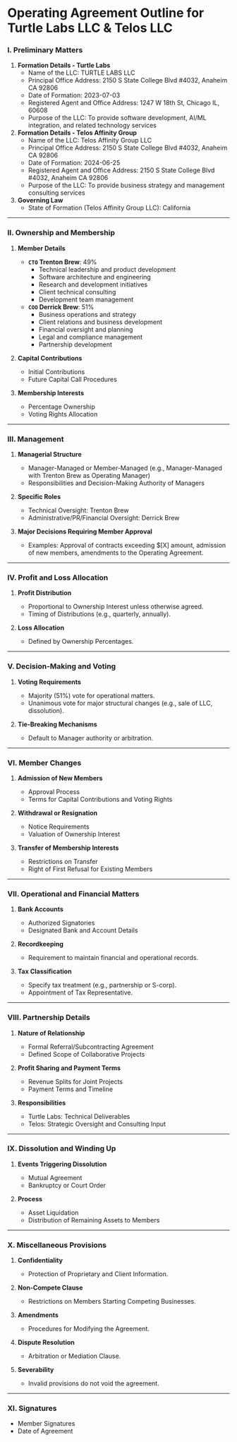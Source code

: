 # **Operating Agreement Outline for Turtle Labs LLC & Telos LLC**

### **I. Preliminary Matters**

1. **Formation Details - Turtle Labs**
   - Name of the LLC: TURTLE LABS LLC
   - Principal Office Address: 2150 S State College Blvd #4032, Anaheim CA 92806
   - Date of Formation: 2023-07-03
   - Registered Agent and Office Address: 1247 W 18th St, Chicago IL, 60608
   - Purpose of the LLC: To provide software development, AI/ML integration, and related technology services
2. **Formation Details - Telos Affinity Group**
   - Name of the LLC: Telos Affinity Group LLC
   - Principal Office Address: 2150 S State College Blvd #4032, Anaheim CA 92806
   - Date of Formation: 2024-06-25
   - Registered Agent and Office Address: 2150 S State College Blvd #4032, Anaheim CA 92806
   - Purpose of the LLC: To provide business strategy and management consulting services
3. **Governing Law**
   - State of Formation (Telos Affinity Group LLC): California

---

### **II. Ownership and Membership**

1. **Member Details**

   - **`CTO` Trenton Brew**: 49%
     - Technical leadership and product development
     - Software architecture and engineering
     - Research and development initiatives
     - Client technical consulting
     - Development team management
   - **`COO` Derrick Brew**: 51%
     - Business operations and strategy
     - Client relations and business development
     - Financial oversight and planning
     - Legal and compliance management
     - Partnership development

2. **Capital Contributions**

   - Initial Contributions
   - Future Capital Call Procedures

3. **Membership Interests**
   - Percentage Ownership
   - Voting Rights Allocation

---

### **III. Management**

1. **Managerial Structure**

   - Manager-Managed or Member-Managed (e.g., Manager-Managed with Trenton Brew as Operating Manager)
   - Responsibilities and Decision-Making Authority of Managers

2. **Specific Roles**

   - Technical Oversight: Trenton Brew
   - Administrative/PR/Financial Oversight: Derrick Brew

3. **Major Decisions Requiring Member Approval**
   - Examples: Approval of contracts exceeding $[X] amount, admission of new members, amendments to the Operating Agreement.

---

### **IV. Profit and Loss Allocation**

1. **Profit Distribution**

   - Proportional to Ownership Interest unless otherwise agreed.
   - Timing of Distributions (e.g., quarterly, annually).

2. **Loss Allocation**
   - Defined by Ownership Percentages.

---

### **V. Decision-Making and Voting**

1. **Voting Requirements**

   - Majority (51%) vote for operational matters.
   - Unanimous vote for major structural changes (e.g., sale of LLC, dissolution).

2. **Tie-Breaking Mechanisms**
   - Default to Manager authority or arbitration.

---

### **VI. Member Changes**

1. **Admission of New Members**

   - Approval Process
   - Terms for Capital Contributions and Voting Rights

2. **Withdrawal or Resignation**

   - Notice Requirements
   - Valuation of Ownership Interest

3. **Transfer of Membership Interests**
   - Restrictions on Transfer
   - Right of First Refusal for Existing Members

---

### **VII. Operational and Financial Matters**

1. **Bank Accounts**

   - Authorized Signatories
   - Designated Bank and Account Details

2. **Recordkeeping**

   - Requirement to maintain financial and operational records.

3. **Tax Classification**
   - Specify tax treatment (e.g., partnership or S-corp).
   - Appointment of Tax Representative.

---

### **VIII. Partnership Details**

1. **Nature of Relationship**

   - Formal Referral/Subcontracting Agreement
   - Defined Scope of Collaborative Projects

2. **Profit Sharing and Payment Terms**

   - Revenue Splits for Joint Projects
   - Payment Terms and Timeline

3. **Responsibilities**
   - Turtle Labs: Technical Deliverables
   - Telos: Strategic Oversight and Consulting Input

---

### **IX. Dissolution and Winding Up**

1. **Events Triggering Dissolution**

   - Mutual Agreement
   - Bankruptcy or Court Order

2. **Process**
   - Asset Liquidation
   - Distribution of Remaining Assets to Members

---

### **X. Miscellaneous Provisions**

1. **Confidentiality**

   - Protection of Proprietary and Client Information.

2. **Non-Compete Clause**

   - Restrictions on Members Starting Competing Businesses.

3. **Amendments**

   - Procedures for Modifying the Agreement.

4. **Dispute Resolution**

   - Arbitration or Mediation Clause.

5. **Severability**
   - Invalid provisions do not void the agreement.

---

### **XI. Signatures**

- Member Signatures
- Date of Agreement

